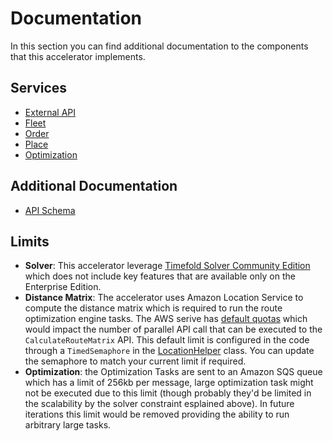 # Documentation

In this section you can find additional documentation to the components that this accelerator implements.

## Services

- [External API](./services/external-api/README.md)
- [Fleet](./services/fleet/README.md)
- [Order](./services/order/README.md)
- [Place](./services/place/README.md)
- [Optimization](./services/optimization/README.md)

## Additional Documentation

- [API Schema](./api/index.html)

## Limits

- **Solver**: This accelerator leverage [Timefold Solver Community Edition](https://github.com/TimefoldAI/timefold-solver) which does not include key features that are available only on the Enterprise Edition.
- **Distance Matrix**: The accelerator uses Amazon Location Service to compute the distance matrix which is required to run the route optimization engine tasks. The AWS serive has [default quotas](https://docs.aws.amazon.com/location/latest/developerguide/location-quotas.html) which would impact the number of parallel API call that can be executed to the `CalculateRouteMatrix` API. This default limit is configured in the code through a `TimedSemaphore` in the [LocationHelper](../packages/route-optimization/optimization-engine/src/main/java/aws/proto/routeoptimizationaccelerator/aws/LocationHelper.java) class. You can update the semaphore to match your current limit if required.
- **Optimization**: the Optimization Tasks are sent to an Amazon SQS queue which has a limit of 256kb per message, large optimization task might not be executed due to this limit (though probably they'd be limited in the scalability by the solver constraint esplained above). In future iterations this limit would be removed providing the ability to run arbitrary large tasks.
